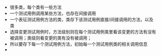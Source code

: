 - 很多类，每个类有一些方法
- 一个测试用例调用某些方法，也存在间接调用
- 一个表征测试用例方法的类，类存下该测试用例直接/间接调用的方法，以及类
- 选择变更测试用例时，方法级别则在每个测试用例类里看该变更的方法有没有被调用；类级则看变更的类有没有被调用；
- 所以要存下每一个测试用例方法，初始每一个测试用例类的相关调用信息
- 